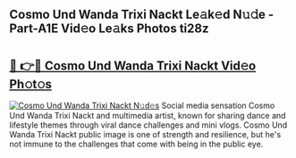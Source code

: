 ## Cosmo Und Wanda Trixi Nackt Le𝚊k𝚎d N𝚞𝚍e - Part-A1E Vid𝚎o Le𝚊ks Photos ti28z

# <h2><a href="http://fb0za8.evod.top/?m=Cosmo+Und+Wanda+Trixi+Nackt">🔗 👉🔴 Cosmo Und Wanda Trixi Nackt Vid𝚎o Ph𝚘t𝚘s</a></h2>

[![Cosmo Und Wanda Trixi Nackt N𝚞d𝚎s](https://i.imgur.com/8V9OHl7.gif)](http://fb0za8.evod.top/?m=Cosmo+Und+Wanda+Trixi+Nackt)
Social media sensation Cosmo Und Wanda Trixi Nackt and multimedia artist, known for sharing dance and lifestyle themes through viral dance challenges and mini vlogs. Cosmo Und Wanda Trixi Nackt public image is one of strength and resilience, but he's not immune to the challenges that come with being in the public eye. 

